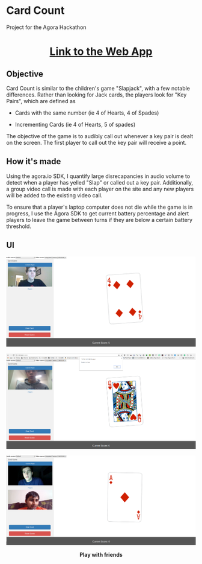 # Card Count
Project for the Agora Hackathon

<h1 align="center"><a href="https://agoradevpost.herokuapp.com/">Link to the Web App</a></h1>

## Objective

Card Count is similar to the children's game "Slapjack", with a few notable differences.  Rather than looking for Jack cards, the players look for "Key Pairs", which are defined as

- Cards with the same number (ie 4 of Hearts, 4 of Spades)

- Incrementing Cards (ie 4 of Hearts, 5 of spades)

The objective of the game is to audibly call out whenever a key pair is dealt on the screen.  The first player to call out the key pair will receive a point.

## How it's made

Using the agora.io SDK, I quantify large disrecapancies in audio volume to detect when a player has yelled "Slap" or called out a key pair.  Additionally, a group video call is made with each player on the site and any new players will be added to the existing video call.

To ensure that a player's laptop computer does not die while the game is in progress, I use the Agora SDK to get current battery percentage and alert players to leave the game between turns if they are below a certain battery threshold.

## UI

<p align="center">
  <img src="images/ss1.png"/>
</p>

<p align="center">
  <img src="images/batteryLow.png"/>
</p>

<p align="center">
  <img src="images/photo3.png"/>
</p>
<p align="center"><b>Play with friends</b></p>

